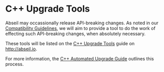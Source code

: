 # C++ Upgrade Tools

Abseil may occassionally release API-breaking changes. As noted in our
[Compatibility Guidelines][compatibility-guide], we will aim to provide a tool
to do the work of effecting such API-breaking changes, when absolutely
necessary.

These tools will be listed on the [C++ Upgrade Tools][upgrade-tools] guide on
http://abseil.io.

For more information, the [C++ Automated Upgrade Guide][api-upgrades-guide]
outlines this process.

[compatibility-guide]: https://abseil.io/about/compatibility
[api-upgrades-guide]: https://abseil.io/docs/cpp/tools/api-upgrades
[upgrade-tools]: https://abseil.io/docs/cpp/tools/upgrades/

